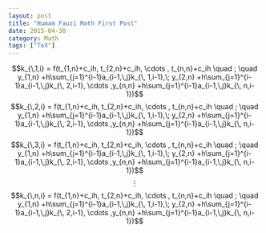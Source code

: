 ```yaml
---
layout: post
title: "Humam Fauzi Math First Post"
date: 2015-04-30
category: Math
tags: ["TeX"]
---
```


$$k_{\,1,i} = f(t_{1,n}+c_ih, t_{2,n}+c_ih, \cdots , t_{n,n}+c_ih \quad ; \quad y_{1,n} +h\sum_{j=1}^{i-1}a_{i-1,\,j}k_{\, 1,i-1},\; y_{2,n} +h\sum_{j=1}^{i-1}a_{i-1,\,j}k_{\, 2,i-1}, \cdots ,y_{n,n} +h\sum_{j=1}^{i-1}a_{i-1,\,j}k_{\, n,i-1})$$
$$k_{\,2,i} = f(t_{1,n}+c_ih, t_{2,n}+c_ih, \cdots , t_{n,n}+c_ih \quad ; \quad y_{1,n} +h\sum_{j=1}^{i-1}a_{i-1,\,j}k_{\, 1,i-1},\; y_{2,n} +h\sum_{j=1}^{i-1}a_{i-1,\,j}k_{\, 2,i-1}, \cdots ,y_{n,n} +h\sum_{j=1}^{i-1}a_{i-1,\,j}k_{\, n,i-1})$$
$$k_{\,3,i} = f(t_{1,n}+c_ih, t_{2,n}+c_ih, \cdots , t_{n,n}+c_ih \quad ; \quad y_{1,n} +h\sum_{j=1}^{i-1}a_{i-1,\,j}k_{\, 1,i-1},\; y_{2,n} +h\sum_{j=1}^{i-1}a_{i-1,\,j}k_{\, 2,i-1}, \cdots ,y_{n,n} +h\sum_{j=1}^{i-1}a_{i-1,\,j}k_{\, n,i-1})$$
$$\vdots$$
$$k_{\,n,i} = f(t_{1,n}+c_ih, t_{2,n}+c_ih, \cdots , t_{n,n}+c_ih \quad ; \quad y_{1,n} +h\sum_{j=1}^{i-1}a_{i-1,\,j}k_{\, 1,i-1},\; y_{2,n} +h\sum_{j=1}^{i-1}a_{i-1,\,j}k_{\, 2,i-1}, \cdots ,y_{n,n} +h\sum_{j=1}^{i-1}a_{i-1,\,j}k_{\, n,i-1})$$

